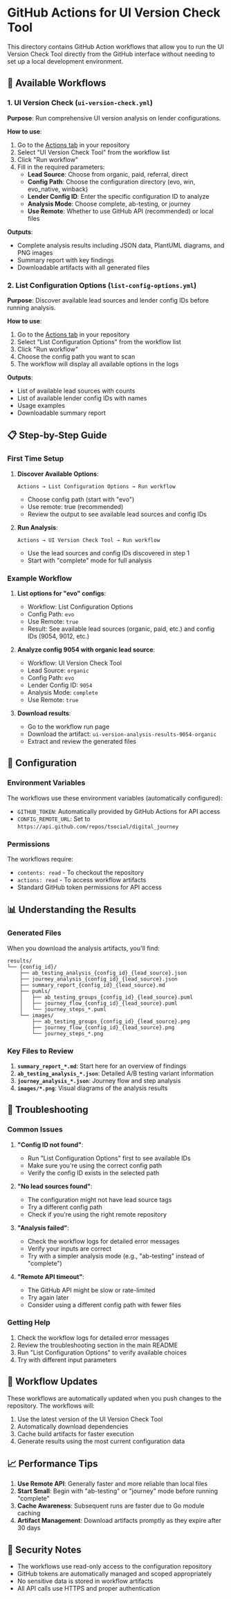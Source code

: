 # GitHub Actions for UI Version Check Tool

This directory contains GitHub Action workflows that allow you to run the UI Version Check Tool directly from the GitHub interface without needing to set up a local development environment.

## 🚀 Available Workflows

### 1. UI Version Check (`ui-version-check.yml`)

**Purpose**: Run comprehensive UI version analysis on lender configurations.

**How to use**:
1. Go to the [Actions tab](../../actions) in your repository
2. Select "UI Version Check Tool" from the workflow list
3. Click "Run workflow"
4. Fill in the required parameters:
   - **Lead Source**: Choose from organic, paid, referral, direct
   - **Config Path**: Choose the configuration directory (evo, win, evo_native, winback)
   - **Lender Config ID**: Enter the specific configuration ID to analyze
   - **Analysis Mode**: Choose complete, ab-testing, or journey
   - **Use Remote**: Whether to use GitHub API (recommended) or local files

**Outputs**:
- Complete analysis results including JSON data, PlantUML diagrams, and PNG images
- Summary report with key findings
- Downloadable artifacts with all generated files

### 2. List Configuration Options (`list-config-options.yml`)

**Purpose**: Discover available lead sources and lender config IDs before running analysis.

**How to use**:
1. Go to the [Actions tab](../../actions) in your repository
2. Select "List Configuration Options" from the workflow list
3. Click "Run workflow"
4. Choose the config path you want to scan
5. The workflow will display all available options in the logs

**Outputs**:
- List of available lead sources with counts
- List of available lender config IDs with names
- Usage examples
- Downloadable summary report

## 📋 Step-by-Step Guide

### First Time Setup

1. **Discover Available Options**:
   ```
   Actions → List Configuration Options → Run workflow
   ```
   - Choose config path (start with "evo")
   - Use remote: true (recommended)
   - Review the output to see available lead sources and config IDs

2. **Run Analysis**:
   ```
   Actions → UI Version Check Tool → Run workflow
   ```
   - Use the lead sources and config IDs discovered in step 1
   - Start with "complete" mode for full analysis

### Example Workflow

1. **List options for "evo" configs**:
   - Workflow: List Configuration Options
   - Config Path: `evo`
   - Use Remote: `true`
   - Result: See available lead sources (organic, paid, etc.) and config IDs (9054, 9012, etc.)

2. **Analyze config 9054 with organic lead source**:
   - Workflow: UI Version Check Tool
   - Lead Source: `organic`
   - Config Path: `evo`
   - Lender Config ID: `9054`
   - Analysis Mode: `complete`
   - Use Remote: `true`

3. **Download results**:
   - Go to the workflow run page
   - Download the artifact: `ui-version-analysis-results-9054-organic`
   - Extract and review the generated files

## 🔧 Configuration

### Environment Variables

The workflows use these environment variables (automatically configured):

- `GITHUB_TOKEN`: Automatically provided by GitHub Actions for API access
- `CONFIG_REMOTE_URL`: Set to `https://api.github.com/repos/tsocial/digital_journey`

### Permissions

The workflows require:
- `contents: read` - To checkout the repository
- `actions: read` - To access workflow artifacts
- Standard GitHub token permissions for API access

## 📊 Understanding the Results

### Generated Files

When you download the analysis artifacts, you'll find:

```
results/
└── {config_id}/
    ├── ab_testing_analysis_{config_id}_{lead_source}.json
    ├── journey_analysis_{config_id}_{lead_source}.json
    ├── summary_report_{config_id}_{lead_source}.md
    ├── pumls/
    │   ├── ab_testing_groups_{config_id}_{lead_source}.puml
    │   ├── journey_flow_{config_id}_{lead_source}.puml
    │   └── journey_steps_*.puml
    └── images/
        ├── ab_testing_groups_{config_id}_{lead_source}.png
        ├── journey_flow_{config_id}_{lead_source}.png
        └── journey_steps_*.png
```

### Key Files to Review

1. **`summary_report_*.md`**: Start here for an overview of findings
2. **`ab_testing_analysis_*.json`**: Detailed A/B testing variant information
3. **`journey_analysis_*.json`**: Journey flow and step analysis
4. **`images/*.png`**: Visual diagrams of the analysis results

## 🐛 Troubleshooting

### Common Issues

1. **"Config ID not found"**:
   - Run "List Configuration Options" first to see available IDs
   - Make sure you're using the correct config path
   - Verify the config ID exists in the selected path

2. **"No lead sources found"**:
   - The configuration might not have lead source tags
   - Try a different config path
   - Check if you're using the right remote repository

3. **"Analysis failed"**:
   - Check the workflow logs for detailed error messages
   - Verify your inputs are correct
   - Try with a simpler analysis mode (e.g., "ab-testing" instead of "complete")

4. **"Remote API timeout"**:
   - The GitHub API might be slow or rate-limited
   - Try again later
   - Consider using a different config path with fewer files

### Getting Help

1. Check the workflow logs for detailed error messages
2. Review the troubleshooting section in the main README
3. Run "List Configuration Options" to verify available choices
4. Try with different input parameters

## 🔄 Workflow Updates

These workflows are automatically updated when you push changes to the repository. The workflows will:

1. Use the latest version of the UI Version Check Tool
2. Automatically download dependencies
3. Cache build artifacts for faster execution
4. Generate results using the most current configuration data

## 📈 Performance Tips

1. **Use Remote API**: Generally faster and more reliable than local files
2. **Start Small**: Begin with "ab-testing" or "journey" mode before running "complete"
3. **Cache Awareness**: Subsequent runs are faster due to Go module caching
4. **Artifact Management**: Download artifacts promptly as they expire after 30 days

## 🔐 Security Notes

- The workflows use read-only access to the configuration repository
- GitHub tokens are automatically managed and scoped appropriately
- No sensitive data is stored in workflow artifacts
- All API calls use HTTPS and proper authentication 
